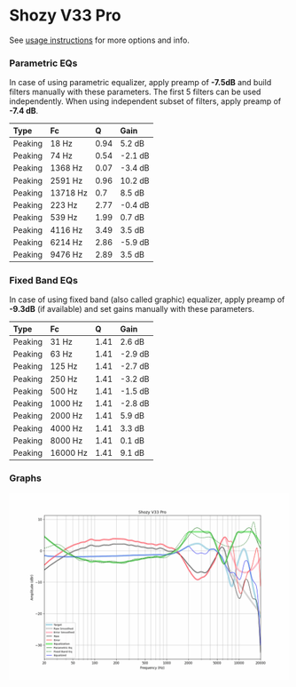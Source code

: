 # Shozy V33 Pro
See [usage instructions](https://github.com/jaakkopasanen/AutoEq#usage) for more options and info.

### Parametric EQs
In case of using parametric equalizer, apply preamp of **-7.5dB** and build filters manually
with these parameters. The first 5 filters can be used independently.
When using independent subset of filters, apply preamp of **-7.4 dB**.

| Type    | Fc       |    Q | Gain    |
|:--------|:---------|:-----|:--------|
| Peaking | 18 Hz    | 0.94 | 5.2 dB  |
| Peaking | 74 Hz    | 0.54 | -2.1 dB |
| Peaking | 1368 Hz  | 0.07 | -3.4 dB |
| Peaking | 2591 Hz  | 0.96 | 10.2 dB |
| Peaking | 13718 Hz | 0.7  | 8.5 dB  |
| Peaking | 223 Hz   | 2.77 | -0.4 dB |
| Peaking | 539 Hz   | 1.99 | 0.7 dB  |
| Peaking | 4116 Hz  | 3.49 | 3.5 dB  |
| Peaking | 6214 Hz  | 2.86 | -5.9 dB |
| Peaking | 9476 Hz  | 2.89 | 3.5 dB  |

### Fixed Band EQs
In case of using fixed band (also called graphic) equalizer, apply preamp of **-9.3dB**
(if available) and set gains manually with these parameters.

| Type    | Fc       |    Q | Gain    |
|:--------|:---------|:-----|:--------|
| Peaking | 31 Hz    | 1.41 | 2.6 dB  |
| Peaking | 63 Hz    | 1.41 | -2.9 dB |
| Peaking | 125 Hz   | 1.41 | -2.7 dB |
| Peaking | 250 Hz   | 1.41 | -3.2 dB |
| Peaking | 500 Hz   | 1.41 | -1.5 dB |
| Peaking | 1000 Hz  | 1.41 | -2.8 dB |
| Peaking | 2000 Hz  | 1.41 | 5.9 dB  |
| Peaking | 4000 Hz  | 1.41 | 3.3 dB  |
| Peaking | 8000 Hz  | 1.41 | 0.1 dB  |
| Peaking | 16000 Hz | 1.41 | 9.1 dB  |

### Graphs
![](./Shozy%20V33%20Pro.png)